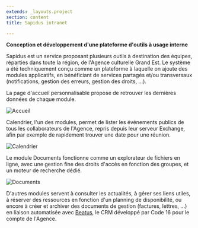 ```yaml
---
extends: _layouts.project
section: content
title: Sapidus intranet

---
```


**Conception et développement d'une plateforme d'outils à usage interne**

Sapidus est un service proposant plusieurs outils à destination des équipes, réparties dans toute la région, de l'Agence culturelle Grand Est. Le système a été techniquement conçu comme un plateforme à laquelle on ajoute des modules applicatifs, en bénéficiant de services partagés et/ou transversaux (notifications, gestion des erreurs, gestion des droits, ...).

La page d'accueil personnalisable propose de retrouver les dernières données de chaque module.

![Accueil](/assets/img/sapidus/home.png)

Calendrier, l'un des modules, permet de lister les événements publics de tous les collaborateurs de l'Agence, repris depuis leur serveur Exchange, afin par exemple de rapidement trouver une date pour une réunion.

![Calendrier](/assets/img/sapidus/calendars.png)

Le module Documents fonctionne comme un explorateur de fichiers en ligne, avec une gestion fine des droits d'accès en fonction des groupes, et un moteur de recherche dédié.

![Documents](/assets/img/sapidus/documents.png)

D'autres modules servent à consulter les actualités, à gérer ses liens utiles, à réserver des ressources en fonction d'un planning de disponibilité, ou encore à créer et archiver des documents de gestion (factures, lettres, ...) en liaison automatisée avec [Beatus](/p/beatus), le CRM développé par Code 16 pour le compte de l'Agence.
